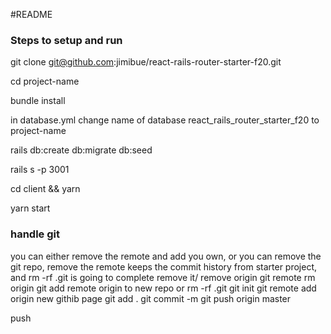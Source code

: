 #README

### Steps to setup and run
git clone git@github.com:jimibue/react-rails-router-starter-f20.git <project-name>

cd project-name

bundle install

in database.yml change name of database react_rails_router_starter_f20 to project-name

rails db:create db:migrate db:seed

rails s -p 3001

cd client && yarn

yarn start

### handle git
you can either remove the remote and add you own, or you can remove the git repo, remove the remote keeps the commit history from starter project, and rm -rf .git is going to complete remove it/
remove origin git remote rm origin
git add remote origin to new repo
or rm -rf .git git init git remote add origin new githib page git add . git commit -m git push origin master

push
